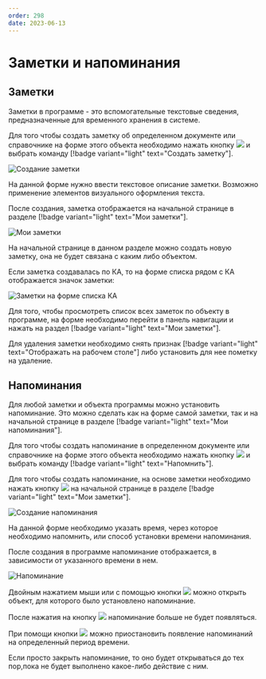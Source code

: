 ```yaml
---
order: 298
date: 2023-06-13
---
```

# Заметки и напоминания

## Заметки 

Заметки в программе - это вспомогательные текстовые сведения, предназначенные для временного хранения в системе.

Для того чтобы создать заметку об определенном документе или справочнике на форме этого объекта необходимо нажать кнопку ![](/images/Заметки_напоминания.jpg) и выбрать команду [!badge variant="light" text="Создать заметку"].

![Создание заметки](/images/Заметка.jpg)

На данной форме нужно ввести текстовое описание заметки. Возможно применение элементов визуального оформления текста. 

После создания, заметка отображается на начальной странице в разделе  [!badge variant="light" text="Мои заметки"].

![Мои заметки](/images/Заметки_начальная_страница.jpg)

На начальной странице в данном разделе можно создать новую заметку, она не будет связана с каким либо объектом.

Если заметка создавалась по КА, то на форме списка рядом с КА отображается значок заметки:

![Заметки на форме списка КА](/images/Заметки_форма_списка_КА.jpg)

Для того, чтобы просмотреть список всех заметок по объекту в программе, на форме необходимо перейти в панель навигации и нажать на раздел [!badge variant="light" text="Мои заметки"].

Для удаления заметки необходимо снять признак  [!badge variant="light" text="Отображать на рабочем столе"] либо установить для нее пометку на удаление.

## Напоминания

Для любой заметки и объекта программы можно установить напоминание. Это можно сделать как на форме самой заметки, так и на начальной странице в разделе [!badge variant="light" text="Мои напоминания"].

Для того чтобы создать напоминание в определенном документе или справочнике на форме этого объекта необходимо нажать кнопку ![](/images/Заметки_напоминания.jpg) и выбрать команду [!badge variant="light" text="Напомнить"].

Для того чтобы создать напоминание, на основе заметки необходимо нажать кнопку ![](/images/Напомнить.jpg) на начальной странице в разделе [!badge variant="light" text="Мои заметки"].

![Создание напоминания](/images/Напоминание.jpg)

На данной форме необходимо указать время, через которое необходимо напомнить, или способ установки времени напоминания.

После создания в программе напоминание отображается, в зависимости от указанного времени в нем.

![Напоминание](/images/Результат_напоминания.jpg)

Двойным нажатием мыши или с помощью кнопки ![](/images/Открыть_напоминание.jpg) можно открыть объект, для которого было установлено напоминание.

После нажатия на кнопку ![](/images/Прекратить.jpg) напоминание больше не будет появляться.

При помощи кнопки ![](/images/Отложить_все.jpg) можно приостановить появление напоминаний на определенный период времени.

Если просто закрыть напоминание, то оно будет открываться до тех пор,пока не будет выполнено какое-либо действие с ним.

